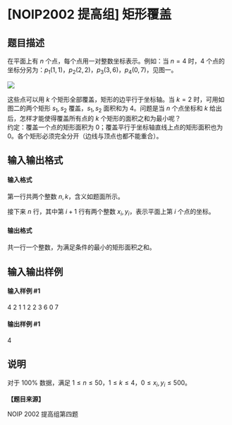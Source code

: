 
# [NOIP2002 提高组] 矩形覆盖
## 题目描述
在平面上有 $n$ 个点，每个点用一对整数坐标表示。例如：当 $n=4$ 时，$4$ 个点的坐标分另为：$p_1(1,1)$，$p_2(2,2)$，$p_3(3,6)$，$p_4(0,7)$，见图一。

![](https://cdn.luogu.com.cn/upload/image_hosting/f9uwe8qu.png)

这些点可以用 $k$ 个矩形全部覆盖，矩形的边平行于坐标轴。当 $k=2$ 时，可用如图二的两个矩形 $s_1,s_2$ 覆盖，$s_1,s_2$ 面积和为 $4$。问题是当 $n$ 个点坐标和 $k$ 给出后，怎样才能使得覆盖所有点的 $k$ 个矩形的面积之和为最小呢？  
约定：覆盖一个点的矩形面积为 $0$；覆盖平行于坐标轴直线上点的矩形面积也为 $0$。各个矩形必须完全分开（边线与顶点也都不能重合）。

## 输入输出格式
#### 输入格式

第一行共两个整数 $n,k$，含义如题面所示。

接下来 $n$ 行，其中第 $i+1$ 行有两个整数 $x_i,y_i$，表示平面上第 $i$ 个点的坐标。

#### 输出格式

共一行一个整数，为满足条件的最小的矩形面积之和。

## 输入输出样例
#### 输入样例 #1
4 2
1 1
2 2
3 6
0 7

#### 输出样例 #1
4
## 说明
对于 $100\%$ 数据，满足 $1\le n \le  50$，$1 \le k \le 4$，$0 \le x_i,y_i  \le 500$。

**【题目来源】**

NOIP 2002 提高组第四题
 